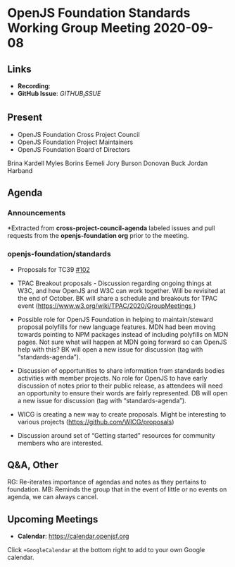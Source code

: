 # OpenJS Foundation Standards Working Group Meeting 2020-09-08

## Links

* **Recording**:
* **GitHub Issue**: $GITHUB_ISSUE$

## Present

* OpenJS Foundation Cross Project Council
* OpenJS Foundation Project Maintainers
* OpenJS Foundation Board of Directors

Brina Kardell
Myles Borins
Eemeli
Jory Burson
Donovan Buck
Jordan Harband

## Agenda

### Announcements

*Extracted from **cross-project-council-agenda** labeled issues and pull requests from the **openjs-foundation org** prior to the meeting.

### openjs-foundation/standards

* Proposals for TC39 [#102](https://github.com/openjs-foundation/standards/issues/102)

* TPAC Breakout proposals - Discussion regarding ongoing things at W3C, and how OpenJS and W3C can work together. Will be revisited at the end of October. BK will share a schedule and breakouts for TPAC event (https://www.w3.org/wiki/TPAC/2020/GroupMeetings )

* Possible role for OpenJS Foundation in helping to maintain/steward proposal polyfills for new language features. MDN had been moving towards pointing to NPM packages instead of including polyfills on MDN pages. Not sure what will happen at MDN going forward so can OpenJS help with this? BK will open a new issue for discussion (tag with “standards-agenda”).

* Discussion of opportunities to share information from standards bodies activities with member projects. No role for OpenJS to have early discussion of notes prior to their public release, as attendees will need an opportunity to ensure their words are fairly represented. DB will open a new issue for discussion (tag with “standards-agenda”).

* WICG is creating a new way to create proposals. Might be interesting to various projects (https://github.com/WICG/proposals)

* Discussion around set of “Getting started” resources for community members who are interested.

## Q&A, Other

RG: Re-iterates importance of agendas and notes as they pertains to foundation.
MB: Reminds the group that in the event of little or no events on agenda, we can always cancel.

## Upcoming Meetings

* **Calendar**: https://calendar.openjsf.org

Click `+GoogleCalendar` at the bottom right to add to your own Google calendar.


